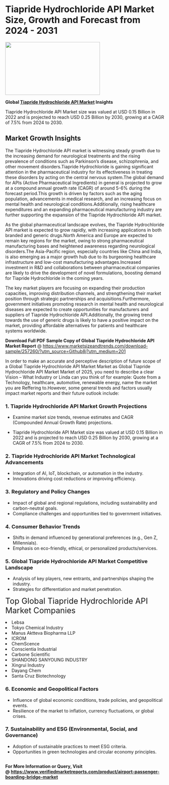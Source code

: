 <H1>Tiapride Hydrochloride API Market Size, Growth and Forecast from 2024 - 2031</H1><img class="aligncenter size-medium wp-image-584254" src="https://thirdeyenews.in/wp-content/uploads/2024/09/Global-Market-Research-300x168.jpeg" alt="" width="300" height="168" /><p><strong>Global&nbsp;<a href="https://www.marketsizeandtrends.com/download-sample/257260/?utm_source=Github8j?utm_medium=201">Tiapride Hydrochloride API Market</a> Insights</strong></p><p>Tiapride Hydrochloride API Market size was valued at USD 0.15 Billion in 2022 and is projected to reach USD 0.25 Billion by 2030, growing at a CAGR of 7.5% from 2024 to 2030.</p><p><h2>Market Growth Insights</h2> <p>The Tiapride Hydrochloride API market is witnessing steady growth due to the increasing demand for neurological treatments and the rising prevalence of conditions such as Parkinson’s disease, schizophrenia, and other movement disorders.Tiapride Hydrochloride is gaining significant attention in the pharmaceutical industry for its effectiveness in treating these disorders by acting on the central nervous system.The global demand for APIs (Active Pharmaceutical Ingredients) in general is projected to grow at a compound annual growth rate (CAGR) of around 5-6% during the forecast period.This growth is driven by factors such as the aging population, advancements in medical research, and an increasing focus on mental health and neurological conditions.Additionally, rising healthcare expenditures and an expanding pharmaceutical manufacturing industry are further supporting the expansion of the Tiapride Hydrochloride API market.</p> <p>As the global pharmaceutical landscape evolves, the Tiapride Hydrochloride API market is expected to grow rapidly, with increasing applications in both branded and generic drugs.North America and Europe are expected to remain key regions for the market, owing to strong pharmaceutical manufacturing bases and heightened awareness regarding neurological disorders.The Asia-Pacific region, especially countries like China and India, is also emerging as a major growth hub due to its burgeoning healthcare infrastructure and low-cost manufacturing advantages.Increased investment in R&D and collaborations between pharmaceutical companies are likely to drive the development of novel formulations, boosting demand for Tiapride Hydrochloride in the coming years.</p> <p>The key market players are focusing on expanding their production capacities, improving distribution channels, and strengthening their market position through strategic partnerships and acquisitions.Furthermore, government initiatives promoting research in mental health and neurological diseases are expected to create opportunities for manufacturers and suppliers of Tiapride Hydrochloride API.Additionally, the growing trend towards the use of generic drugs is likely to have a positive impact on the market, providing affordable alternatives for patients and healthcare systems worldwide.</p> <p><span class=""><strong>Download Full PDF Sample Copy of Global Tiapride Hydrochloride API Market Report</strong> @ <a href="https://www.marketsizeandtrends.com/download-sample/257260/?utm_source=Github8j?utm_medium=201" target="_blank">https://www.marketsizeandtrends.com/download-sample/257260/?utm_source=Github8j?utm_medium=201</a></span></p><p>In order to make an accurate and perceptive description of future scope of a Global&nbsp;Tiapride Hydrochloride API Market Market as Global&nbsp;Tiapride Hydrochloride API Market Market of 2025, you need to describe a clear Vision &ndash; What Industry or Linda can you think of for example: Quote from a Technology, healthcare, automotive, renewable energy, name the market you are Reffering to.However, some general trends and factors usually impact market reports and their future outlook include:</p><h3>1.&nbsp;<strong>Tiapride Hydrochloride API Market Growth Projections</strong></h3><ul><li>Examine market size trends, revenue estimates and CAGR (Compounded Annual Growth Rate) projections.</li><li><p>Tiapride Hydrochloride API Market size was valued at USD 0.15 Billion in 2022 and is projected to reach USD 0.25 Billion by 2030, growing at a CAGR of 7.5% from 2024 to 2030.</p></li></ul><h3>2.&nbsp;<strong>Tiapride Hydrochloride API Market Technological Advancements</strong></h3><ul><li>Integration of AI, IoT, blockchain, or automation in the industry.</li><li>Innovations driving cost reductions or improving efficiency.</li></ul><h3>3.&nbsp;<strong>Regulatory and Policy Changes</strong></h3><ul><li>Impact of global and regional regulations, including sustainability and carbon-neutral goals.</li><li>Compliance challenges and opportunities tied to government initiatives.</li></ul><h3>4.&nbsp;<strong>Consumer Behavior Trends</strong></h3><ul><li>Shifts in demand influenced by generational preferences (e.g., Gen Z, Millennials).</li><li>Emphasis on eco-friendly, ethical, or personalized products/services.</li></ul><h3>5.&nbsp;<strong>Global Tiapride Hydrochloride API Market Competitive Landscape</strong></h3><ul><li>Analysis of key players, new entrants, and partnerships shaping the industry.</li><li>Strategies for differentiation and market penetration.</li></ul><p data-pm-slice="1 1 []"><span style="color: inherit; font-family: inherit; font-size: 25px;">Top Global Tiapride Hydrochloride API Market Companies</span></p><div class="" data-test-id=""><p><li>Lebsa</li><li> Tokyo Chemical Industry</li><li> Manus Aktteva Biopharma LLP</li><li> ICROM</li><li> ChemScence</li><li> Conscientia Industrial</li><li> Carbone Scientific</li><li> SHANDONG SANYOUNG INDUSTRY</li><li> Xingrui Industry</li><li> Dayang Chem</li><li> Santa Cruz Biotechnology</li></p></div><h3>6.&nbsp;<strong>Economic and Geopolitical Factors</strong></h3><ul><li>Influence of global economic conditions, trade policies, and geopolitical events.</li><li>Resilience of the market to inflation, currency fluctuations, or global crises.</li></ul><h3>7.&nbsp;<strong>Sustainability and ESG (Environmental, Social, and Governance)</strong></h3><ul><li>Adoption of sustainable practices to meet ESG criteria.</li><li>Opportunities in green technologies and circular economy principles.</li></ul><h2><strong style="font-size: 14px;">For More Information or Query, Visit @&nbsp;</strong><a style="background-color: #ffffff; font-size: 14px;" href="https://www.marketsizeandtrends.com/report/tiapride-hydrochloride-api-market/" target="_blank">https://www.verifiedmarketreports.com/product/airport-passenger-boarding-bridge-market</a></h2>